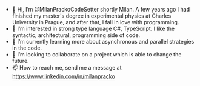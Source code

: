 - 👋 Hi, I’m @MilanPrackoCodeSetter shortly Milan. A few years ago I had finished my master's degree in experimental physics at Charles University in Prague, and after that, I fall in love with programming.
- 👀 I’m interested in strong type language C#, TypeScript. I like the syntactic, architectural, programming side of code.
- 🌱 I’m currently learning more about asynchronous and parallel strategies in the code.
- 💞️ I’m looking to collaborate on a project which is able to change the future.
- 📫 How to reach me, send me a message at https://www.linkedin.com/in/milanpracko

<!---
MilanPrackoCodeSetter/MilanPrackoCodeSetter is a ✨ special ✨ repository because its `README.md` (this file) appears on your GitHub profile.
You can click the Preview link to take a look at your changes.
--->
